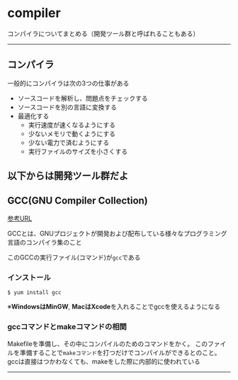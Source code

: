 # compiler

コンパイラについてまとめる（開発ツール群と呼ばれることもある）

---

## コンパイラ

一般的にコンパイラは次の3つの仕事がある

- ソースコードを解析し、問題点をチェックする
- ソースコードを別の言語に変換する
- 最適化する
  - 実行速度が速くなるようにする
  - 少ないメモリで動くようにする
  - 少ない電力で済むようにする
  - 実行ファイルのサイズを小さくする


## 以下からは開発ツール群だよ

## GCC(GNU Compiler Collection)

[参考URL](https://qiita.com/chihiro/items/1725f9dbb51942534641)

GCCとは、GNUプロジェクトが開発および配布している様々なプログラミング言語のコンパイラ集のこと

このGCCの実行ファイル(コマンド)が`gcc`である

### インストール

`$ yum install gcc`

※**WindowsはMinGW**, **MacはXcode**を入れることでgccを使えるようになる

### gccコマンドとmakeコマンドの相関

Makefileを準備し、その中にコンパイルのためのコマンドをかく。
このファイルを準備することで`makeコマンド`を打つだけでコンパイルができるとのこと。
gccは直接はつかわなくても、makeをした際に内部的に使われている

---